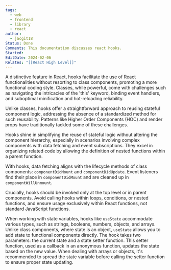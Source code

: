 ```yaml
---
tags:
  - web
  - frontend
  - library
  - react
author:
  - jacgit18
Status: Done
Comments: This documentation discusses react hooks.
Started: 
EditDate: 2024-02-06
Relates: "[[React High Level]]"
---
```

A distinctive feature in React, hooks facilitate the use of React functionalities without resorting to class components, promoting a more functional coding style. Classes, while powerful, come with challenges such as navigating the intricacies of the 'this' keyword, binding event handlers, and suboptimal minification and hot-reloading reliability.

Unlike classes, hooks offer a straightforward approach to reusing stateful component logic, addressing the absence of a standardized method for such reusability. Patterns like Higher Order Components (HOC) and render props have traditionally tackled some of these challenges.

Hooks shine in simplifying the reuse of stateful logic without altering the component hierarchy, especially in scenarios involving complex components with data fetching and event subscriptions. They excel in organizing related code by allowing the definition of nested functions within a parent function.

With hooks, data fetching aligns with the lifecycle methods of class components: `componentDidMount` and `componentDidUpdate`. Event listeners find their place in `componentDidMount` and are cleaned up in `componentWillUnmount`.

Crucially, hooks should be invoked only at the top level or in parent components. Avoid calling hooks within loops, conditions, or nested functions, and ensure usage exclusively within React functions, not standard JavaScript functions.

When working with state variables, hooks like `useState` accommodate various types, such as strings, booleans, numbers, objects, and arrays. Unlike class components, where state is an object, `useState` allows you to add state to functional components directly. The hook takes two parameters: the current state and a state setter function. This setter function, used as a callback in an anonymous function, updates the state based on the new value. When dealing with arrays or objects, it's recommended to spread the state variable before calling the setter function to ensure proper state updating.


